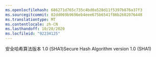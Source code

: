 ```yaml
---
ms.openlocfilehash: 686271d765c735c4bd0a528d11f5397b876a37f3
ms.sourcegitcommit: 02dd069b9696eb4eee675b6541f86b2602076448
ms.translationtype: MT
ms.contentlocale: zh-CN
ms.lasthandoff: 10/20/2020
ms.locfileid: "92234125"
---
```

<span data-ttu-id="99d34-101">安全哈希算法版本 1.0 (SHA1)</span><span class="sxs-lookup"><span data-stu-id="99d34-101">Secure Hash Algorithm version 1.0 (SHA1)</span></span>